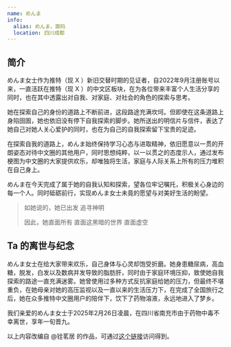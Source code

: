 ```yaml
---
name: めんま
info:
  alias: めんま，面码
  location: 四川成都
---
```


## 简介

めんま女士作为推特（现 X ）新旧交替时期的见证者，自2022年9月注册账号以来，一直活跃在推特（现 X ）的中文区板块，在为各位带来丰富个人生活分享的同时，也在其中透露出对自我、对家庭、对社会的角色的探索与思考。

她在探索自己的身份的道路上不断前进，这段路途充满坎坷。但即使在这条道路上身陷囹圄，她也依旧没有停下自我探索的脚步。她所送出的明信片与信件，表达了她自己对她人关心爱护的同时，也在为自己的自我探索留下宝贵的足迹。

在探索自我的道路上，めんま始终保持学习心态与进取精神，依旧愿意以一贯的开朗姿态对待中文圈的其他用户，同时思想纯粹，以一以贯之的态度示人，通过发布梗图为中文圈的大家提供欢乐，却唯独将生活，家庭与人际关系上所有的压力堆积在自己身上。

めんま在今天完成了属于她的自我认知和探索，望各位牢记嘱托，积极关心身边的每一个人。同时砥砺前行，实现めんま女士未竟的愿望与对美好生活的盼望。

> 如她说的，她已出发
> 追寻神明
>
> 因此，她直面所有
> 直面这黑暗的世界
> 直面虚空

## Ta 的离世与纪念

めんま女士在给大家带来欢乐，自己身体与心灵却饱受折磨。她身患糖尿病，高血糖，脱发，白发以及数病并发导致的脂肪肝，同时由于家庭环境压抑，致使她自我探索的路途一直充满迷雾。她曾使用过多种方式反抗家庭给她的压力，但最终不堪重负，在她母亲对她的高压监视以及一直以来的生活压力下，在完成了全国旅行之后，她在众多推特中文圈用户的陪伴下，饮下了药物溶液，永远地进入了梦乡。

我们亲爱的めんま女士于2025年2月26日凌晨，在四川省南充市由于药物中毒不幸离世，享年一旬晋九。

以上内容改编自 @铨茗居 的作品，可通过[这个链接](https://x.com/misumiaoi06/status/1894661004329717916)访问得到。




